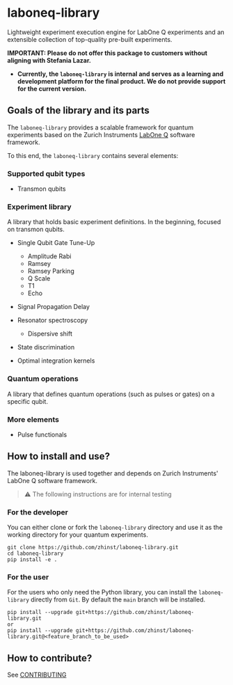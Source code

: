 # laboneq-library
Lightweight experiment execution engine for LabOne Q experiments and an extensible collection of top-quality pre-built experiments.

**IMPORTANT: Please do not offer this package to customers without aligning with Stefania Lazar.**

- **Currently, the `laboneq-library` is internal and serves as a learning and development platform for the final product. We do not provide support for the current version.**

## Goals of the library and its parts
The `laboneq-library` provides a scalable framework for quantum experiments based on the Zurich Instruments [LabOne Q](https://github.com/zhinst/laboneq) software framework.

To this end, the `laboneq-library` contains several elements:

### Supported qubit types

- Transmon qubits

### Experiment library
A library that holds basic experiment definitions. In the beginning, focused on transmon qubits.

- Single Qubit Gate Tune-Up

    - Amplitude Rabi
    - Ramsey
    - Ramsey Parking
    - Q Scale
    - T1
    - Echo

- Signal Propagation Delay
- Resonator spectroscopy

    - Dispersive shift

- State discrimination
- Optimal integration kernels


### Quantum operations
A library that defines quantum operations (such as pulses or gates) on a specific qubit.

### More elements
- Pulse functionals

## How to install and use?

The laboneq-library is used together and depends on Zurich Instruments' LabOne Q software framework.

> :warning: The following instructions are for internal testing

### For the developer
You can either clone or fork the `laboneq-library` directory and use it as the working directory for your quantum experiments.

```
git clone https://github.com/zhinst/laboneq-library.git
cd laboneq-library
pip install -e .
```

### For the user

For the users who only need the Python library, you can install the `laboneq-library` directly from `Git`. By default the `main` branch will be installed.

```
pip install --upgrade git+https://github.com/zhinst/laboneq-library.git
or
pip install --upgrade git+https://github.com/zhinst/laboneq-library.git@<feature_branch_to_be_used>
```

## How to contribute?

See [CONTRIBUTING](CONTRIBUTING.md)
